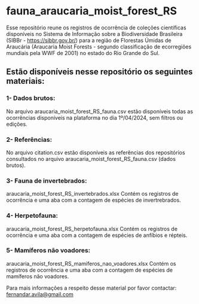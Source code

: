 # fauna_araucaria_moist_forest_RS

Esse repositório reune os registros de ocorrência de coleções científicas disponíveis no Sistema de Informação sobre a Biodiversidade Brasileira (SIBBr - https://sibbr.gov.br/) para a região de Florestas Úmidas de Araucária (Araucaria Moist Forests - segundo classificação de ecorregiões mundiais pela WWF de 2001) no estado do Rio Grande do Sul.

## Estão disponíveis nesse repositório os seguintes materiais:


### 1- Dados brutos:
No arquivo araucaria_moist_forest_RS_fauna.csv estão disponíveis todas as ocorrências disponíveis na plataforma no dia 1º/04/2024, sem filtros ou edições.

### 2- Referências:
No arquivo citation.csv estão disponíveis as referências dos repositórios consultados no arquivo araucaria_moist_forest_RS_fauna.csv (dados brutos).

### 3- Fauna de invertebrados:
araucaria_moist_forest_RS_invertebrados.xlsx
Contém os registros de ocorrência e uma aba com a contagem de espécies de invertrebrados.

### 4- Herpetofauna:
araucaria_moist_forest_RS_herpetofauna.xlsx
Contém os registros de ocorrência e uma aba com a contagem de espécies de anfíbios e répteis.

### 5- Mamíferos não voadores:
araucaria_moist_forest_RS_mamiferos_nao_voadores.xlsx
Contém os registros de ocorrência e uma aba com a contagem de espécies de mamíferos não voadores.

Para mais informações a respeito desse material por favor contactar: fernandar.avila@gmail.com



